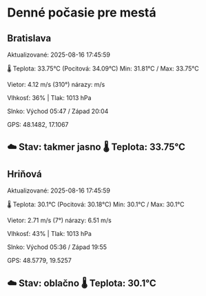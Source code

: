 ﻿# Denné počasie pre mestá

## Bratislava
Aktualizované: 2025-08-16 17:45:59

🌡️ Teplota: 33.75°C 
(Pocitová: 34.09°C)
Min: 31.81°C / Max: 33.75°C

Vietor: 4.12 m/s    (310°) 
nárazy:  m/s

Vlhkosť: 36% | Tlak: 1013 hPa

Slnko: Východ 05:47 / Západ 20:04

GPS: 48.1482, 17.1067

☁️ Stav: takmer jasno        🌡️ Teplota: 33.75°C
---

## Hriňová
Aktualizované: 2025-08-16 17:45:59

🌡️ Teplota: 30.1°C 
(Pocitová: 30.18°C)
Min: 30.1°C / Max: 30.1°C

Vietor: 2.71 m/s (7°)
nárazy: 6.51 m/s

Vlhkosť: 43% | Tlak: 1013 hPa

Slnko: Východ 05:36 / Západ 19:55

GPS: 48.5779, 19.5257

☁️ Stav: oblačno        🌡️ Teplota: 30.1°C
---
